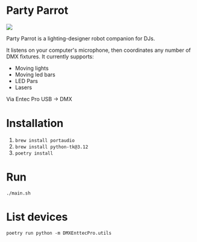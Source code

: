 # Party Parrot

<img src="https://media.giphy.com/media/v1.Y2lkPTc5MGI3NjExNXl1NGRjNzkxeHc1bnpkNjdybXRpOGRlbWk0c2s1aGgyaDZpNHJzaSZlcD12MV9pbnRlcm5hbF9naWZfYnlfaWQmY3Q9Zw/l3q2zVr6cu95nF6O4/giphy.gif" />

Party Parrot is a lighting-designer robot companion for DJs.

It listens on your computer's microphone, then coordinates any number of DMX fixtures. It currently supports:
 - Moving lights
 - Moving led bars
 - LED Pars
 - Lasers

Via Entec Pro USB -> DMX


# Installation

1. `brew install portaudio`
2. `brew install python-tk@3.12`
3. `poetry install`

# Run

`./main.sh`

# List devices

`poetry run python -m DMXEnttecPro.utils`